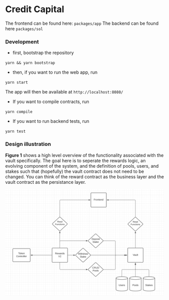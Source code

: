 # Credit Capital

The frontend can be found here: ``packages/app``
The backend can be found here ``packages/sol``

### Development
- first, bootstrap the repository

``yarn && yarn bootstrap``

- then, if you want to run the web app, run

``yarn start``

The app will then be available at ``http://localhost:8080/``


- If you want to compile contracts, run

``yarn compile``

- If you want to run backend tests, run

``yarn test``

### Design illustration

**Figure 1** shows a high level overview of the functionality associated with the vault specifically. The goal here is to seperate the rewards logic, an evolving component of the system, and the definition of pools, users, and stakes such that (hopefully) the vault contract does not need to be changed. You can think of the reward contract as the business layer and the vault contract as the persistance layer.

![design illustration](assets/cc-design.png "Overview of Rewards V2")